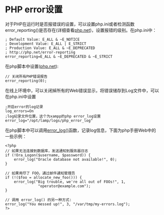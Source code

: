 # PHP error设置
对于PHP在运行时是否报错误的设置，可以设置php.ini或者检测函数error_reporting()是否存在(详细查看[php.net](http://cn2.php.net/manual/zh/errorfunc.configuration.php))，设置报错的级别。在php.ini中：
```
; Default Value: E_ALL & ~E_NOTICE
; Development Value: E_ALL | E_STRICT
; Production Value: E_ALL & ~E_DEPRECATED
; http://php.net/error-reporting
error_reporting=E_ALL & ~E_DEPRECATED & ~E_STRICT
```
在php脚本中设置([php.net](http://cn2.php.net/manual/zh/function.error-reporting.php)):
```
// 关闭所有PHP错误报告
error_reporting(0);
```
在线上环境中，可以关闭掉所有的Web错误显示，将错误储存到Log文件中，可以在php.ini中设置
```
;开启error的log记录
log_errors=On
;log纪录文件位置，这个为xampp的php error_log设置
error_log="/opt/lamp/logs/php_error_log"
```
在php脚本中可以调用[error_log()](http://cn2.php.net/manual/zh/function.error-log.php)函数，记录log信息，下面为php手册Web中的一些示例：
```
<?php
// 如果无法连接到数据库，发送通知到服务器日志
if (!Ora_Logon($username, $password)) {
    error_log("Oracle database not available!", 0);
}

// 如果用尽了 FOO，通过邮件通知管理员
if (!($foo = allocate_new_foo())) {
    error_log("Big trouble, we're all out of FOOs!", 1,
               "operator@example.com");
}

// 调用 error_log() 的另一种方式:
error_log("You messed up!", 3, "/var/tmp/my-errors.log");
?>
```
